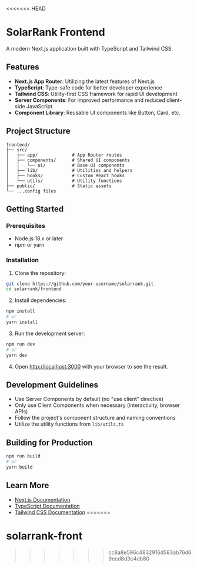 <<<<<<< HEAD
# SolarRank Frontend

A modern Next.js application built with TypeScript and Tailwind CSS.

## Features

- **Next.js App Router**: Utilizing the latest features of Next.js
- **TypeScript**: Type-safe code for better developer experience
- **Tailwind CSS**: Utility-first CSS framework for rapid UI development
- **Server Components**: For improved performance and reduced client-side JavaScript
- **Component Library**: Reusable UI components like Button, Card, etc.

## Project Structure

```
frontend/
├── src/
│   ├── app/             # App Router routes
│   ├── components/      # Shared UI components
│   │   └── ui/          # Base UI components
│   ├── lib/             # Utilities and helpers
│   ├── hooks/           # Custom React hooks
│   └── utils/           # Utility functions
├── public/              # Static assets
└── ...config files
```

## Getting Started

### Prerequisites

- Node.js 18.x or later
- npm or yarn

### Installation

1. Clone the repository:

```bash
git clone https://github.com/your-username/solarrank.git
cd solarrank/frontend
```

2. Install dependencies:

```bash
npm install
# or
yarn install
```

3. Run the development server:

```bash
npm run dev
# or
yarn dev
```

4. Open [http://localhost:3000](http://localhost:3000) with your browser to see the result.

## Development Guidelines

- Use Server Components by default (no "use client" directive)
- Only use Client Components when necessary (interactivity, browser APIs)
- Follow the project's component structure and naming conventions
- Utilize the utility functions from `lib/utils.ts`

## Building for Production

```bash
npm run build
# or
yarn build
```

## Learn More

- [Next.js Documentation](https://nextjs.org/docs)
- [TypeScript Documentation](https://www.typescriptlang.org/docs/)
- [Tailwind CSS Documentation](https://tailwindcss.com/docs)
=======
# solarrank-front
>>>>>>> cc8a8e596c4832916d583ab76d69ecd8d3c4db80
